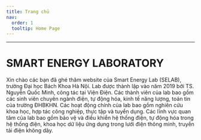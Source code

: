 ```yaml
---
title: Trang chủ
nav:
  order: 1
  tooltip: Home Page
---
```

---

# SMART ENERGY LABORATORY

Xin chào các bạn đã ghé thăm website của Smart Energy Lab (SELAB), trường Đại học Bách Khoa Hà Nội. Lab được thành lập vào năm 2019 bởi TS. Nguyễn Quốc Minh, công tác tại Viện Điện. Các thành viên của lab bao gồm các sinh viên chuyên ngành điện, tự động hóa, kinh tế năng lượng, toán tin của trường ĐHBKHN. Các hoạt động chính của lab bao gồm nghiên cứu khoa học, hợp tác công nghiệp, thực tập và tuyển dụng. Các lĩnh vực quan tâm của lab bao gồm bảo vệ và điều khiển hệ thống điện, tự động hóa trong hệ thống điện, khoa học dữ liệu ứng dụng trong lưới điện thông minh, truyền tải điện không dây.

  
